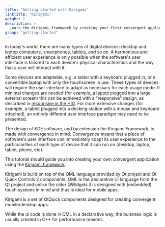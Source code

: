 ```yaml
---
title: "Getting started with Kirigami"
linkTitle: "Kirigami"
weight: 2
description: >
  Learn the Kirigami framework by creating your first convergent application
group: "getting-started"
---
```


In today's world, there are many types of digital devices: desktop and laptop
computers, smartphones, tablets, and so on. A harmonious and efficient user
experience is only possible when the software's user interface is tailored to
each device's physical characteristics and the way that a user will interact
with it.

Some devices are adaptable, e.g. a tablet with a keyboard plugged in, or a
convertible laptop with only the touchscreen in use. These types of devices
will require the user interface to adapt as necessary for each usage mode.
If minimal changes are needed (for example, a laptop plugged into a large
external screen) this can be achieved with a "responsive" design, as described
in [responsive in the HIG](https://hig.kde.org/introduction/responsive.html).
For more extensive changes (for example, a tablet plugged into a docking
station with a mouse and keyboard attached), an entirely different user
interface paradigm may need to be presented.

The design of KDE software, and by extension the Kirigami Framework, is made
with convergence in mind. *Convergence* means that a piece of software's user
interface can immediately adapt its user experience to the particularities of
each type of device that it can run on (desktop, laptop, tablet, phone, etc).

This tutorial should guide you into creating your own convergent application
using the [Kirigami framework](/frameworks/kirigami). 

Kirigami is build on top of the QML language provided by Qt project and Qt Quick
Controls 2 components. QML is the declarative UI language from the Qt project
and unlike the older QWidgets it is designed with (embedded) touch systems in
mind and thus is ideal for mobile apps.

Kirigami is a set of QtQuick components designed for creating convergent
mobile/desktop apps.

While the ui code is done in QML in a declarative way, the buisness logic
is usually created in C++ for performance reasons.

